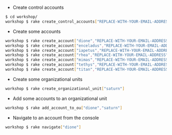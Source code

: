 - Create control accounts

```bash
$ cd workshop/
workshop $ rake create_control_accounts["REPLACE-WITH-YOUR-EMAIL-ADDRESS","space-odyssey-01"]
```

- Create some accounts

```bash
workshop $ rake create_account["dione","REPLACE-WITH-YOUR-EMAIL-ADDRESS","space-odyssey-01"]
workshop $ rake create_account["enceladus","REPLACE-WITH-YOUR-EMAIL-ADDRESS","space-odyssey-01"]
workshop $ rake create_account["iapetus","REPLACE-WITH-YOUR-EMAIL-ADDRESS","space-odyssey-01"]
workshop $ rake create_account["rhea","REPLACE-WITH-YOUR-EMAIL-ADDRESS","space-odyssey-01"]
workshop $ rake create_account["mimas","REPLACE-WITH-YOUR-EMAIL-ADDRESS","space-odyssey-01"]
workshop $ rake create_account["tethys","REPLACE-WITH-YOUR-EMAIL-ADDRESS","space-odyssey-01"]
workshop $ rake create_account["titan","REPLACE-WITH-YOUR-EMAIL-ADDRESS","space-odyssey-01"]
```

- Create some organizational units

```bash
workshop $ rake create_organizational_unit["saturn"]
```

- Add some accounts to an organizational unit

```bash
workshop $ rake add_account_to_ou["dione","saturn"]
```

- Navigate to an account from the console

```bash
workshop $ rake navigate["dione"]
```